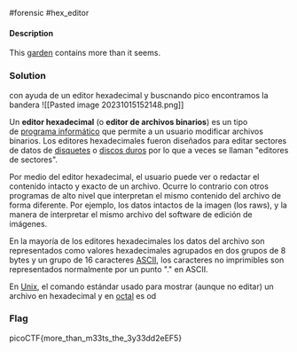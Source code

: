 #forensic #hex_editor 
#### Description
This [garden](https://jupiter.challenges.picoctf.org/static/4153422e18d40363e7ffc7e15a108683/garden.jpg) contains more than it seems.

### Solution
con ayuda de un editor hexadecimal y buscnando pico encontramos la bandera
![[Pasted image 20231015152148.png]]

Un **editor hexadecimal** (o **editor de archivos binarios**) es un tipo de [programa informático](https://es.wikipedia.org/wiki/Programa_inform%C3%A1tico "Programa informático") que permite a un usuario modificar archivos binarios. Los editores hexadecimales fueron diseñados para editar sectores de datos de [disquetes](https://es.wikipedia.org/wiki/Disquete "Disquete") o [discos duros](https://es.wikipedia.org/wiki/Disco_duro "Disco duro") por lo que a veces se llaman "editores de sectores".

Por medio del editor hexadecimal, el usuario puede ver o redactar el contenido intacto y exacto de un archivo. Ocurre lo contrario con otros programas de alto nivel que interpretan el mismo contenido del archivo de forma diferente. Por ejemplo, los datos intactos de la imagen (los raws), y la manera de interpretar el mismo archivo del software de edición de imágenes.

En la mayoría de los editores hexadecimales los datos del archivo son representados como valores hexadecimales agrupados en dos grupos de 8 bytes y un grupo de 16 caracteres [ASCII](https://es.wikipedia.org/wiki/ASCII "ASCII"), los caracteres no imprimibles son representados normalmente por un punto "." en ASCII.

En [Unix](https://es.wikipedia.org/wiki/Unix "Unix"), el comando estándar usado para mostrar (aunque no editar) un archivo en hexadecimal y en [octal](https://es.wikipedia.org/wiki/Octal "Octal") es od
### Flag
picoCTF{more_than_m33ts_the_3y33dd2eEF5}
